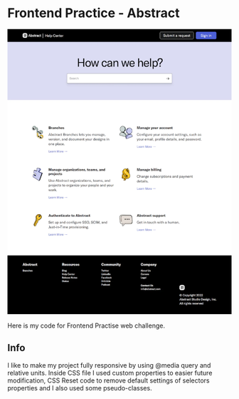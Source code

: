 # Frontend Practice - Abstract

![Design preview - Abstract web page coding challenge](abstract-reference-image.png)

Here is my code for Frontend Practise web challenge.

## Info

I like to make my project fully responsive by using @media query and relative units. Inside CSS file I used custom properties to easier future modification, CSS Reset code to remove default settings of selectors properties and I also used some pseudo-classes.
